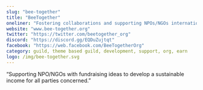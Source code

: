 ```yaml
---
slug: "bee-together"
title: "BeeTogether"
oneliner: "Fostering collaborations and supporting NPOs/NGOs internationally"
website: "www.bee-together.org"
twitter: "https://twitter.com/beetogether_org"
discord: "https://discord.gg/EQDuZujtqt"
facebook: "https://web.facebook.com/BeeTogetherOrg"
category: guild, theme based guild, development, support, org, earn
logo: /img/bee-together.svg
---
```


“Supporting NPO/NGOs with fundraising ideas to develop a sustainable income for all parties concerned.”